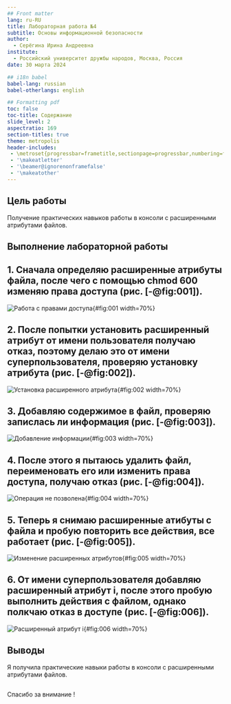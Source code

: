 ```yaml
---
## Front matter
lang: ru-RU
title: Лабораторная работа №4
subtitle: Основы информационной безопасности
author:
  - Серёгина Ирина Андреевна
institute:
  - Российский университет дружбы народов, Москва, Россия
date: 30 марта 2024

## i18n babel
babel-lang: russian
babel-otherlangs: english

## Formatting pdf
toc: false
toc-title: Содержание
slide_level: 2
aspectratio: 169
section-titles: true
theme: metropolis
header-includes:
 - \metroset{progressbar=frametitle,sectionpage=progressbar,numbering=fraction}
 - '\makeatletter'
 - '\beamer@ignorenonframefalse'
 - '\makeatother'
---
```


## Цель работы

Получение практических навыков работы в консоли с расширенными атрибутами файлов.

## Выполнение лабораторной работы

## 1. Сначала определяю расширенные атрибуты файла, после чего с помощью chmod 600 изменяю права доступа (рис. [-@fig:001]).

![Работа с правами доступа](image/1.jpg){#fig:001 width=70%}

## 2. После попытки установить расширенный атрибут от имени пользователя получаю отказ, поэтому делаю это от имени суперпользователя, проверяю установку атрибута (рис. [-@fig:002]).

![Установка расширенного атрибута](image/2.jpg){#fig:002 width=70%}

## 3. Добавляю содержимое в файл, проверяю запислась ли информация (рис. [-@fig:003]).

![Добавление информации](image/3.jpg){#fig:003 width=70%}

## 4. После этого я пытаюсь удалить файл, переименовать его или изменить права доступа, получаю отказ (рис. [-@fig:004]).

![Операция не позволена](image/4.jpg){#fig:004 width=70%}

## 5. Теперь я снимаю расширенные атибуты с файла и пробую повторить все действия, все работает (рис. [-@fig:005]).

![Изменение расширенных атрибутов](image/5.jpg){#fig:005 width=70%}

## 6. От имени суперпользователя добавляю расширенный атрибут i, после этого пробую выполнить действия с файлом, однако полкчаю отказ в доступе (рис. [-@fig:006]).

![Расширенный атрибут i](image/6.jpg){#fig:006 width=70%}

## Выводы

Я получила практические навыки работы в консоли с расширенными атрибутами файлов.

##

Спасибо за внимание !

